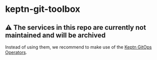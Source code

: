 # keptn-git-toolbox

## :warning: The services in this repo are currently not maintained and will be archived

Instead of using them, we recommend to make use of the [Keptn GitOps Operators](https://github.com/keptn-sandbox/keptn-gitops-operator).
